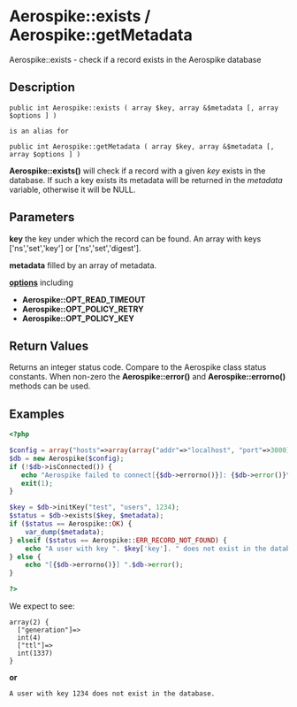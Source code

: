 
# Aerospike::exists / Aerospike::getMetadata

Aerospike::exists - check if a record exists in the Aerospike database

## Description

```
public int Aerospike::exists ( array $key, array &$metadata [, array $options ] )

is an alias for

public int Aerospike::getMetadata ( array $key, array &$metadata [, array $options ] )
```

**Aerospike::exists()** will check if a record with a given *key* exists in the database.
If such a key exists its metadata will be returned in the *metadata* variable,
otherwise it will be NULL.

## Parameters

**key** the key under which the record can be found. An array with keys ['ns','set','key'] or ['ns','set','digest'].

**metadata** filled by an array of metadata.

**[options](aerospike.md)** including
- **Aerospike::OPT_READ_TIMEOUT**
- **Aerospike::OPT_POLICY_RETRY**
- **Aerospike::OPT_POLICY_KEY**

## Return Values

Returns an integer status code.  Compare to the Aerospike class status
constants.  When non-zero the **Aerospike::error()** and
**Aerospike::errorno()** methods can be used.

## Examples

```php
<?php

$config = array("hosts"=>array(array("addr"=>"localhost", "port"=>3000)));
$db = new Aerospike($config);
if (!$db->isConnected()) {
   echo "Aerospike failed to connect[{$db->errorno()}]: {$db->error()}\n";
   exit(1);
}

$key = $db->initKey("test", "users", 1234);
$status = $db->exists($key, $metadata);
if ($status == Aerospike::OK) {
    var_dump($metadata);
} elseif ($status == Aerospike::ERR_RECORD_NOT_FOUND) {
    echo "A user with key ". $key['key']. " does not exist in the database\n";
} else {
    echo "[{$db->errorno()}] ".$db->error();
}

?>
```

We expect to see:

```
array(2) {
  ["generation"]=>
  int(4)
  ["ttl"]=>
  int(1337)
}
```
**or**
```
A user with key 1234 does not exist in the database.
```

